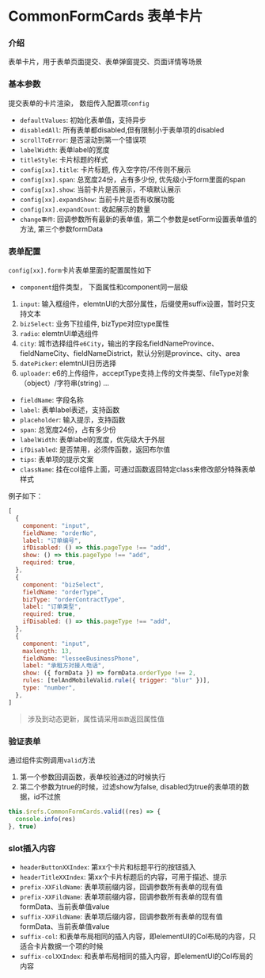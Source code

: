 # CommonFormCards 表单卡片

### 介绍

表单卡片，用于表单页面提交、表单弹窗提交、页面详情等场景

### 基本参数

提交表单的卡片渲染， 数组传入配置项`config`

- `defaultValues`: 初始化表单值，支持异步
- `disabledAll`: 所有表单都disabled,但有限制小于表单项的disabled
- `scrollToError`: 是否滚动到第一个错误项
- `labelWidth`: 表单label的宽度
- `titleStyle`: 卡片标题的样式
- `config[xx].title`: 卡片标题, 传入空字符/不传则不展示
- `config[xx].span`: 总宽度24份，占有多少份, 优先级小于form里面的span
- `config[xx].show`: 当前卡片是否展示，不填默认展示
- `config[xx].expandShow`: 当前卡片是否有收展功能
- `config[xx].expandCount`: 收起展示的数量
- `change事件`: 回调参数所有最新的表单值，第二个参数是setForm设置表单值的方法, 第三个参数formData


### 表单配置
`config[xx].form`卡片表单里面的配置属性如下
- `component`组件类型， 下面属性和component同一层级
1. `input`: 输入框组件，elemtnUI的大部分属性，后缀使用suffix设置，暂时只支持文本
2. `bizSelect`: 业务下拉组件, bizType对应type属性
3. `radio`: elemtnUI单选组件
4. `city`: 城市选择组件`e6City`，输出的字段名fieldNameProvince、fieldNameCity、fieldNameDistrict，默认分别是province、city、area
5. `datePicker`: elemtnUI日历选择
6. `uploader`: e6的上传组件，acceptType支持上传的文件类型、fileType对象（object）/字符串(string) ...

- `fieldName`: 字段名称
- `label`: 表单label表述，支持函数
- `placeholder`: 输入提示，支持函数
- `span`: 总宽度24份，占有多少份
- `labelWidth`: 表单label的宽度，优先级大于外层
- `ifDisabled`: 是否禁用，必须传函数，返回布尔值
- `tips`: 表单项的提示文案
- `className`: 挂在col组件上面，可通过函数返回特定class来修改部分特殊表单样式

例子如下：

```js
[
  {
    component: "input",
    fieldName: "orderNo",
    label: "订单编号",
    ifDisabled: () => this.pageType !== "add",
    show: () => this.pageType !== "add",
    required: true,
  },
  {
    component: "bizSelect",
    fieldName: "orderType",
    bizType: "orderContractType",
    label: "订单类型",
    required: true,
    ifDisabled: () => this.pageType !== "add",
  },
  {
    component: "input",
    maxlength: 13,
    fieldName: "lesseeBusinessPhone",
    label: "承租方对接人电话",
    show: ({ formData }) => formData.orderType !== 2,
    rules: [telAndMobileValid.rule({ trigger: "blur" })],
    type: "number",
  },
]
```

> 涉及到动态更新，属性请采用`函数`返回属性值

### 验证表单

通过组件实例调用`valid`方法
1. 第一个参数回调函数，表单校验通过的时候执行
2. 第二个参数为true的时候，过滤show为false, disabled为true的表单项的数据，id不过旅

```js
this.$refs.CommonFormCards.valid((res) => {
  console.info(res)
}, true)
```


### slot插入内容

- `headerButtonXXIndex`: 第xx个卡片和标题平行的按钮插入
- `headerTitleXXIndex`: 第xx个卡片标题后的内容，可用于描述、提示
- `prefix-XXFildName`: 表单项前缀内容，回调参数所有表单的现有值
- `prefix-XXFildName`: 表单项前缀内容，回调参数所有表单的现有值formData、当前表单值value
- `suffix-XXFildName`: 表单项后缀内容，回调参数所有表单的现有值formData、当前表单值value
- `suffix-col`: 和表单布局相同的插入内容，即elementUI的Col布局的内容，只适合卡片数据一个项的时候
- `suffix-colXXIndex`: 和表单布局相同的插入内容，即elementUI的Col布局的内容

